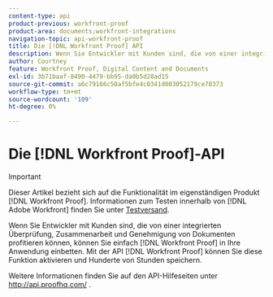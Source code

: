 ```yaml
---
content-type: api
product-previous: workfront-proof
product-area: documents;workfront-integrations
navigation-topic: api-workfront-proof
title: Die [!DNL Workfront Proof] API
description: Wenn Sie Entwickler mit Kunden sind, die von einer integrierten Überprüfung, Zusammenarbeit und Genehmigung von Dokumenten profitieren könnten, können Sie [!DNL Workfront Proof] einfach in Ihre Anwendung einbetten. Mit der API [!DNL Workfront Proof] können Sie diese Funktion aktivieren und Hunderte von Arbeitsstunden sparen.
author: Courtney
feature: Workfront Proof, Digital Content and Documents
exl-id: 3b71baaf-8490-4479-bb95-da0b5d28ad15
source-git-commit: a6c79166c50af5bfe4c0341d003052179ce78373
workflow-type: tm+mt
source-wordcount: '109'
ht-degree: 0%

---
```


# Die [!DNL Workfront Proof]-API

>[!IMPORTANT]
>
>Dieser Artikel bezieht sich auf die Funktionalität im eigenständigen Produkt [!DNL Workfront Proof]. Informationen zum Testen innerhalb von [!DNL Adobe Workfront] finden Sie unter [Testversand](../../../review-and-approve-work/proofing/proofing.md).

Wenn Sie Entwickler mit Kunden sind, die von einer integrierten Überprüfung, Zusammenarbeit und Genehmigung von Dokumenten profitieren können, können Sie einfach [!DNL Workfront Proof] in Ihre Anwendung einbetten. Mit der API [!DNL Workfront Proof] können Sie diese Funktion aktivieren und Hunderte von Stunden speichern.

Weitere Informationen finden Sie auf den API-Hilfeseiten unter http://api.proofhq.com/ .
